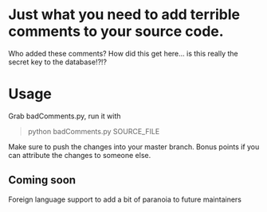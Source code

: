# Just what you need to add terrible comments to your source code.
Who added these comments? How did this get here... is this really the secret key to the database!?!?

# Usage
Grab badComments.py, run it with 

> python badComments.py SOURCE_FILE

Make sure to push the changes into your master branch. 
Bonus points if you can attribute the changes to someone else.

## Coming soon
Foreign language support to add a bit of paranoia to future maintainers


